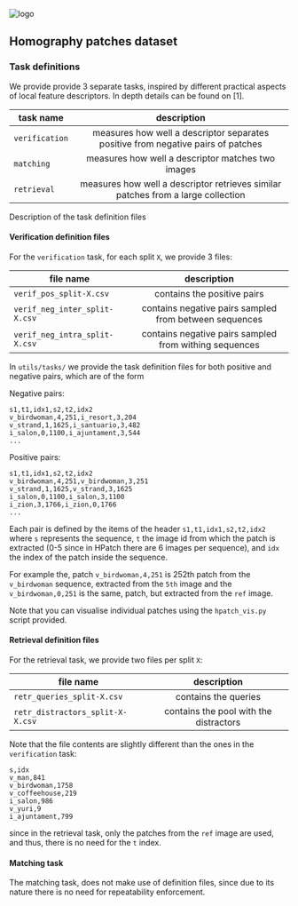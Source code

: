 ![logo](https://hpatches.github.io/assets/hpatches-logo.png "logo") 
## Homography patches dataset 

### Task definitions

We provide provide 3 separate tasks, inspired by different practical
aspects of local feature descriptors. In depth details can be found on
[1].


| task name     | description |
| ------------- |:-------------:|
| `verification`| measures how well a descriptor separates positive from negative pairs of patches  | 
| `matching`  | measures how well a descriptor matches two images | 
| `retrieval` | measures how well a descriptor retrieves similar patches from a large collection | 

Description of the task definition files


#### Verification definition files

For the `verification` task, for each split `X`, we provide 3 files:

| file name     | description |
| ------------- |:-------------:|
| `verif_pos_split-X.csv`| contains the positive pairs | 
| `verif_neg_inter_split-X.csv`  | contains negative pairs sampled from between sequences | 
| `verif_neg_intra_split-X.csv` | contains negative pairs sampled from withing sequences| 


In `utils/tasks/` we provide the task definition files for both positive and negative pairs, which are of the form 

Negative pairs:
```
s1,t1,idx1,s2,t2,idx2
v_birdwoman,4,251,i_resort,3,204
v_strand,1,1625,i_santuario,3,482
i_salon,0,1100,i_ajuntament,3,544
...
```

Positive pairs:
```
s1,t1,idx1,s2,t2,idx2
v_birdwoman,4,251,v_birdwoman,3,251
v_strand,1,1625,v_strand,3,1625
i_salon,0,1100,i_salon,3,1100
i_zion,3,1766,i_zion,0,1766
...
```

Each pair is defined by the items of the header
`s1,t1,idx1,s2,t2,idx2` where `s` represents the sequence, `t` the
image id from which the patch is extracted (0-5 since in HPatch there are 6 images per sequence), and `idx` the index of the patch inside the
sequence. 

For example the, patch `v_birdwoman,4,251` is 252th patch from the
`v_birdwoman` sequence, extracted from the `5th` image and the
`v_birdwoman,0,251` is the same, patch, but extracted from the
`ref` image.

Note that you can visualise individual patches using the `hpatch_vis.py` script provided. 



#### Retrieval definition files


For the retrieval task, we provide two files per split `X`:

| file name     | description |
| ------------- |:-------------:|
| `retr_queries_split-X.csv`| contains the queries | 
| `retr_distractors_split-X-X.csv`  | contains the pool with the distractors | 


Note that the file contents are slightly different than the ones in
the `verification` task:

```
s,idx
v_man,841
v_birdwoman,1758
v_coffeehouse,219
i_salon,986
v_yuri,9
i_ajuntament,799
```

since in the retrieval task, only the patches from the `ref` image are
used, and thus, there is no need for the `t` index.

#### Matching task

The matching task, does not make use of definition files, since due to
its nature there is no need for repeatability enforcement.
